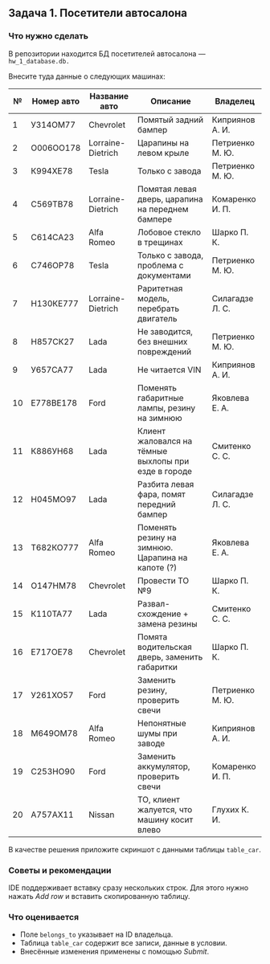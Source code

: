 ## Задача 1. Посетители автосалона
### Что нужно сделать

В репозитории находится БД посетителей автосалона — `hw_1_database.db.`

Внесите туда данные о следующих машинах:

| №   | Номер авто | Название авто     | Описание                                              | Владелец         |
|-----|------------|-------------------|-------------------------------------------------------|------------------|
| 1   | У314ОМ77   | Chevrolet         | Помятый задний бампер                                 | Киприянов А. И.  |
| 2   | О006ОО178  | Lorraine-Dietrich | Царапины на левом крыле                               | Петриенко М. Ю.  |
| 3   | К994ХЕ78   | Tesla             | Только с завода                                       | Петриенко М. Ю.  |
| 4   | С569ТВ78   | Lorraine-Dietrich | Помятая левая дверь, царапина на переднем бампере     | Комаренко И. П.  |
| 5   | С614СА23   | Alfa Romeo        | Лобовое стекло в трещинах                             | Шарко П. К.      |
| 6   | С746ОР78   | Tesla             | Только с завода, проблема с документами               | Петриенко М. Ю.  |
| 7   | Н130КЕ777  | Lorraine-Dietrich | Раритетная модель, перебрать двигатель                | Силагадзе Л. С.  |
| 8   | Н857СК27   | Lada              | Не заводится, без внешних повреждений                 | Петриенко М. Ю.  |
| 9   | У657СА77   | Lada              | Не читается VIN                                       | Киприянов А. И.  |
| 10  | Е778ВЕ178  | Ford              | Поменять габаритные лампы, резину на зимнюю           | Яковлева Е. А.   |
| 11  | К886УН68   | Lada              | Клиент жаловался на тёмные выхлопы при езде в городе  | Смитенко С. С.   |
| 12  | Н045МО97   | Lada              | Разбита левая фара, помят передний бампер             | Силагадзе Л. С.  |
| 13  | Т682КО777  | Alfa Romeo        | Поменять резину на зимнюю. Царапина на капоте (?)     | Яковлева Е. А.   |
| 14  | О147НМ78   | Chevrolet         | Провести ТО №9                                        | Шарко П. К.      |
| 15  | К110ТА77   | Lada              | Развал-схождение + замена резины                      | Смитенко С. С.   |
| 16  | Е717ОЕ78   | Chevrolet         | Помята водительская дверь, заменить габаритки         | Шарко П. К.      |
| 17  | У261ХО57   | Ford              | Заменить резину, проверить свечи                      | Петриенко М. Ю.  |
| 18  | М649ОМ78   | Alfa Romeo        | Непонятные шумы при заводе                            | Киприянов А. И.  |
| 19  | С253НО90   | Ford              | Заменить аккумулятор, проверить свечи                 | Комаренко И. П.  |
| 20  | А757АХ11   | Nissan            | ТО, клиент жалуется, что машину косит влево           | Глухих К. И.     |

В качестве решения приложите скриншот с данными таблицы `table_car`.

### Советы и рекомендации
IDE поддерживает вставку сразу нескольких строк. Для этого нужно нажать _Add row_ и 
вставить скопированную таблицу.
### Что оценивается
* Поле `belongs_to` указывает на ID владельца.
* Таблица `table_car` содержит все записи, данные в условии.
* Внесённые изменения применены с помощью *Submit*.
